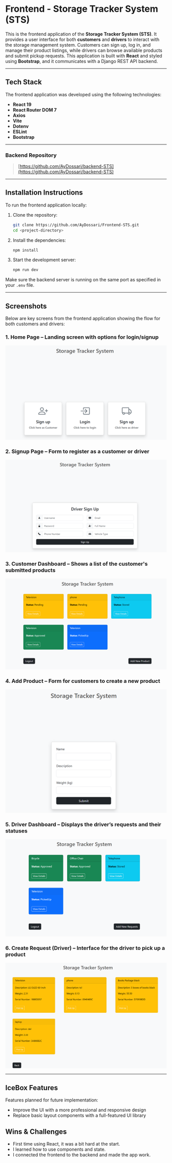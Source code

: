 # Frontend - Storage Tracker System (STS)

This is the frontend application of the **Storage Tracker System (STS)**. It provides a user interface for both **customers** and **drivers** to interact with the storage management system. Customers can sign up, log in, and manage their product listings, while drivers can browse available products and submit pickup requests. This application is built with **React** and styled using **Bootstrap**, and it communicates with a Django REST API backend.

---

## Tech Stack

The frontend application was developed using the following technologies:

- **React 19**   
- **React Router DOM 7**  
- **Axios**
- **Vite** 
- **Dotenv**  
- **ESLint** 
- **Bootstrap** 

---

### Backend Repository

> [https://github.com/AyDossari/backend-STS](https://github.com/AyDossari/backend-STS)

---

## Installation Instructions

To run the frontend application locally:

1. Clone the repository:
   ```bash
   git clone https://github.com/AyDossari/Frontend-STS.git
   cd <project-directory>
   ```

2. Install the dependencies:
   ```bash
   npm install
   ```

3. Start the development server:
   ```bash
   npm run dev
   ```

Make sure the backend server is running on the same port as specified in your `.env` file.

---

## Screenshots

Below are key screens from the frontend application showing the flow for both customers and drivers:

### 1. **Home Page** – Landing screen with options for login/signup  
   ![Home Page](./src/assets/HomePage.png)
  
### 2. **Signup Page** – Form to register as a customer or driver  
   ![Signup Page](./src/assets/Signup.png)

### 3. **Customer Dashboard** – Shows a list of the customer's submitted products  
   ![Customer Dashboard](./src//assets/CustomerDash.png)

### 4. **Add Product** – Form for customers to create a new product  
   ![Add Product](./src/assets/AddProudct.png)

### 5. **Driver Dashboard** – Displays the driver’s requests and their statuses  
   ![Driver Dashboard](./src/assets/DriverDash.png)

### 6. **Create Request (Driver)** – Interface for the driver to pick up a product  
   ![Create Request](./src/assets/AddRequest.png)

---

## IceBox Features

Features planned for future implementation:

- Improve the UI with a more professional and responsive design  
- Replace basic layout components with a full-featured UI library

## Wins & Challenges

- First time using React, it was a bit hard at the start.  
- I learned how to use components and state.  
- I connected the frontend to the backend and made the app work.
